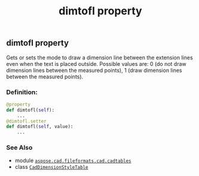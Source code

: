 ﻿---
title: dimtofl property
second_title: Aspose.CAD for Python via .NET API References
description: 
type: docs
weight: 740
url: /python-net/aspose.cad.fileformats.cad.cadtables/caddimensionstyletable/dimtofl/
is_root: false
---

## dimtofl property


Gets or sets the mode to draw a dimension line between the extension lines even when the text is placed outside. 
Possible values are: 0 (do not draw dimension lines between the measured points),
1 (draw dimension lines between the measured points).
### Definition:
```python
@property
def dimtofl(self):
    ...
@dimtofl.setter
def dimtofl(self, value):
    ...
```

### See Also
* module [`aspose.cad.fileformats.cad.cadtables`](../../)
* class [`CadDimensionStyleTable`](/cad/python-net/aspose.cad.fileformats.cad.cadtables/caddimensionstyletable)
